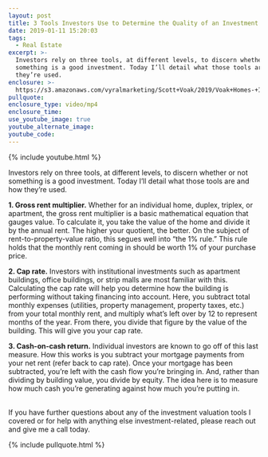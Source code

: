 ```yaml
---
layout: post
title: 3 Tools Investors Use to Determine the Quality of an Investment
date: 2019-01-11 15:20:03
tags:
  - Real Estate
excerpt: >-
  Investors rely on three tools, at different levels, to discern whether or not
  something is a good investment. Today I’ll detail what those tools are and how
  they’re used.
enclosure: >-
  https://s3.amazonaws.com/vyralmarketing/Scott+Voak/2019/Voak+Homes-+Investment+Tools.mp4
pullquote:
enclosure_type: video/mp4
enclosure_time:
use_youtube_image: true
youtube_alternate_image:
youtube_code:
---
```


{% include youtube.html %}

Investors rely on three tools, at different levels, to discern whether or not something is a good investment. Today I’ll detail what those tools are and how they’re used.

**1. Gross rent multiplier.** Whether for an individual home, duplex, triplex, or apartment, the gross rent multiplier is a basic mathematical equation that gauges value. To calculate it, you take the value of the home and divide it by the annual rent. The higher your quotient, the better. On the subject of rent-to-property-value ratio, this segues well into “the 1% rule.” This rule holds that the monthly rent coming in should be worth 1% of your purchase price.&nbsp;

**2. Cap rate.** Investors with institutional investments such as apartment buildings, office buildings, or strip malls are most familiar with this. Calculating the cap rate will help you determine how the building is performing without taking financing into account. Here, you subtract total monthly expenses (utilities, property management, property taxes, etc.) from your total monthly rent, and multiply what’s left over by 12 to represent months of the year. From there, you divide that figure by the value of the building. This will give you your cap rate.&nbsp;

**3. Cash-on-cash return.** Individual investors are known to go off of this last measure. How this works is you subtract your mortgage payments from your net rent (refer back to cap rate). Once your mortgage has been subtracted, you’re left with the cash flow you’re bringing in. And, rather than dividing by building value, you divide by equity. The idea here is to measure how much cash you’re generating against how much you’re putting in.&nbsp;

<br>If you have further questions about any of the investment valuation tools I covered or for help with anything else investment-related, please reach out and give me a call today.

{% include pullquote.html %}